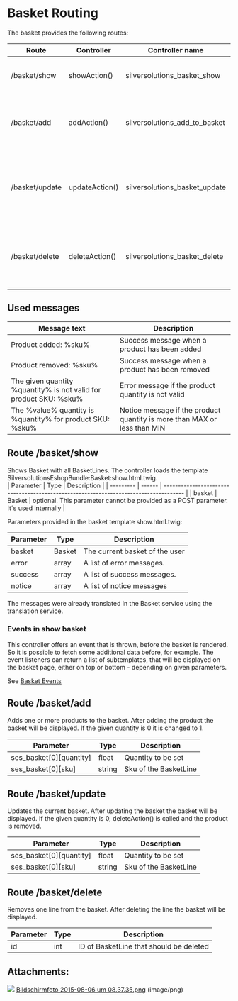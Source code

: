 #  Basket Routing 

The basket provides the following routes:

| Route          | Controller     | Controller name                  | Description                                                                  |
| -------------- | -------------- | -------------------------------- | ---------------------------------------------------------------------------- |
| /basket/show   | showAction()   | silversolutions\_basket\_show    | shows Basket with all BasketLines                                            |
| /basket/add    | addAction()    | silversolutions\_add\_to\_basket | adds a product (product list) to the basket with given SKU                   |
| /basket/update | updateAction() | silversolutions\_basket\_update  | changes attributes (e.g. quantity) of BasketLine in the Basket for given SKU |
| /basket/delete | deleteAction() | silversolutions\_basket\_delete  | removes a BasketLine from the Basket by the given BasketLine ID              |

## Used messages

| Message text                                                      | Description                                                              |
| ----------------------------------------------------------------- | ------------------------------------------------------------------------ |
| Product added: %sku%                                              | Success message when a product has been added                            |
| Product removed: %sku%                                            | Success message when a product has been removed             |
| The given quantity %quantity% is not valid for product SKU: %sku% | Error message if the product quantity is not valid                       |
| The %value% quantity is %quantity% for product SKU: %sku%         | Notice message if the product quantity is more than MAX or less than MIN |

## Route /basket/show

Shows Basket with all BasketLines. The controller loads the template SilversolutionsEshopBundle:Basket:show.html.twig.  
| Parameter | Type   | Description                                   |
| --------- | ------ | ------------------------------------------------------------------------------------- |
| basket    | Basket | optional. This parameter cannot be provided as a POST parameter. It´s used internally |

Parameters provided in the basket template show.html.twig:

| Parameter | Type | Description |
| --------- | -------------------------------------------- | --------------------------------------------------- |
| basket    | Basket                                       | The current basket of the user                      |
| error     | array                                        | A list of error messages.                           |
| success   | array                                        | A list of success messages.                         |
| notice    | array                                        | A list of notice messages                           |

The messages were already translated in the Basket service using the translation service.

### Events in show basket

This controller offers an event that is thrown, before the basket is rendered. So it is possible to fetch some additional data before, for example. The event listeners can return a list of subtemplates, that will be displayed on the basket page, either on top or bottom - depending on given parameters.

See [Basket Events](Basket-Events_23560250.html)

## Route /basket/add

Adds one or more products to the basket. After adding the product the basket will be displayed. If the given quantity is 0 it is changed to 1.

| Parameter                            | Type   | Description |
| ------------------------------------ | ------ | --------------------------------------------------- |
| ses\_basket\[0\]\[quantity\]         | float  | Quantity to be set                                  |
| ses\_basket\[0\]\[sku\] | string | Sku of the BasketLine                               |

## Route /basket/update

Updates the current basket. After updating the basket the basket will be displayed. If the given quantity is 0, deleteAction() is called and the product is removed.

| Parameter                            | Type   | Description |
| ------------------------------------ | ------ | --------------------------------------------------- |
| ses\_basket\[0\]\[quantity\]         | float  | Quantity to be set                                  |
| ses\_basket\[0\]\[sku\] | string | Sku of the BasketLine                               |

## Route /basket/delete

Removes one line from the basket. After deleting the line the basket will be displayed. 

| Parameter | Type | Description |
| --------- | ---- | --------------------------------------------------- |
| id        | int  | ID of BasketLine that should be deleted             |

## Attachments:

![](images/icons/bullet_blue.gif) [Bildschirmfoto 2015-08-06 um 08.37.35.png](attachments/23560294/23563292.png) (image/png)  

